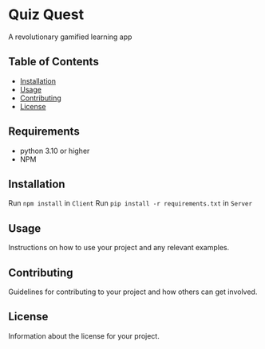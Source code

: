 # Quiz Quest

A revolutionary gamified learning app

## Table of Contents

- [Installation](#installation)
- [Usage](#usage)
- [Contributing](#contributing)
- [License](#license)

## Requirements

* python 3.10 or higher
* NPM

## Installation

Run ```npm install``` in ```Client```
Run ```pip install -r requirements.txt``` in ```Server```

## Usage

Instructions on how to use your project and any relevant examples.

## Contributing

Guidelines for contributing to your project and how others can get involved.

## License

Information about the license for your project.
